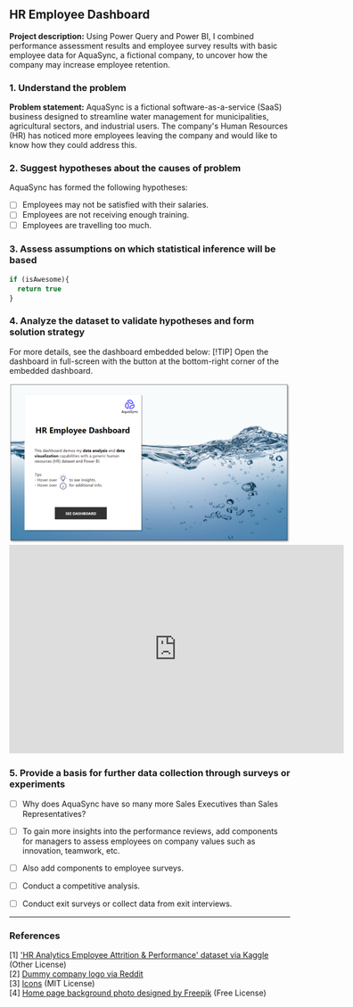 ## HR Employee Dashboard

**Project description:**  Using Power Query and Power BI, I combined performance assessment results and employee survey results with basic employee data for AquaSync, a fictional company, to uncover how the company may increase employee retention.

### 1. Understand the problem

**Problem statement:** AquaSync is a fictional software-as-a-service (SaaS) business designed to streamline water management for municipalities, agricultural sectors, and industrial users. The company's Human Resources (HR) has noticed more employees leaving the company and would like to know how they could address this.

### 2. Suggest hypotheses about the causes of problem

AquaSync has formed the following hypotheses: 
- [ ] Employees may not be satisfied with their salaries.
- [ ] Employees are not receiving enough training.
- [ ] Employees are travelling too much.

### 3. Assess assumptions on which statistical inference will be based

```javascript
if (isAwesome){
  return true
}
```

### 4. Analyze the dataset to validate hypotheses and form solution strategy

For more details, see the dashboard embedded below:
[!TIP]
Open the dashboard in full-screen with the button at the bottom-right corner of the embedded dashboard.

<img src="images/hr-home.png?raw=true"/>
<iframe title="HR Employee Dashboard" width="600" height="373.5" src="https://app.powerbi.com/view?r=eyJrIjoiMmRiZWQ2ZDctZGUwNi00MThhLWFiMTYtOThmZWYyNDhmY2FjIiwidCI6Ijc5NmIxZGQ2LWQzNmQtNGQwOC05YTMzLWI1MGZkOTUwZTY5ZCIsImMiOjZ9&embedImagePlaceholder=true" frameborder="0" allowFullScreen="true"></iframe>

### 5. Provide a basis for further data collection through surveys or experiments

- [ ] Why does AquaSync have so many more Sales Executives than Sales Representatives?
- [ ] To gain more insights into the performance reviews, add components for managers to assess employees on company values such as innovation, teamwork, etc.
- [ ] Also add components to employee surveys.
- [ ] Conduct a competitive analysis.
- [ ] Conduct exit surveys or collect data from exit interviews.


---

### References

[1] ['HR Analytics Employee Attrition & Performance' dataset via Kaggle](https://www.kaggle.com/datasets/mahmoudemadabdallah/hr-analytics-employee-attrition-and-performance) (Other License)
<br>[2] [Dummy company logo via Reddit](https://www.reddit.com/r/logodesign/comments/15q816y/logo_for_a_fake_water_dispenser_company_that/)
<br>[3] [Icons](https://v1.heroicons.com/) (MIT License)
<br>[4] [Home page background photo designed by Freepik](https://www.freepik.com/free-photo/fresh-water-texture-background-transparent-liquid_18830892.htm#query=Water&position=0&from_view=keyword&track=ais_hybrid&uuid=933bd21a-0649-441c-805a-219a79098ac6) (Free License)
